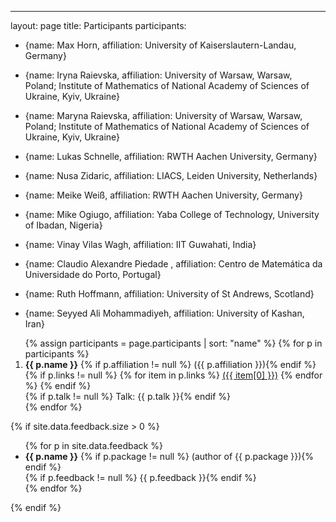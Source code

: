---
layout: page
title: Participants
participants:
  - {name: Max Horn, affiliation: University of Kaiserslautern-Landau, Germany}

  - {name: Iryna Raievska, affiliation: University of Warsaw, Warsaw, Poland; Institute of Mathematics of National Academy of Sciences of Ukraine, Kyiv, Ukraine}

  - {name: Maryna Raievska, affiliation: University of Warsaw, Warsaw, Poland; Institute of Mathematics of National Academy of Sciences of Ukraine, Kyiv, Ukraine}

  - {name: Lukas Schnelle, affiliation: RWTH Aachen University, Germany}

  - {name: Nusa Zidaric, affiliation: LIACS, Leiden University, Netherlands}

  - {name: Meike Weiß, affiliation: RWTH Aachen University, Germany}

  - {name: Mike Ogiugo, affiliation: Yaba College of Technology, University of Ibadan, Nigeria}

  - {name: Vinay Vilas Wagh, affiliation: IIT Guwahati, India}

  - {name: Claudio Alexandre Piedade , affiliation: Centro de Matemática da Universidade do Porto, Portugal}

  - {name: Ruth Hoffmann, affiliation: University of St Andrews, Scotland}

  - {name: Seyyed Ali Mohammadiyeh, affiliation: University of Kashan, Iran}


<ol>{% assign participants = page.participants | sort: "name" %}
{% for p in participants %}
  <li>
    <strong>{{ p.name }}</strong>
    {% if p.affiliation != null %} ({{ p.affiliation }}){% endif %}
    {% if p.links != null %}
        {% for item in p.links %}
            <a href="{{ item[1] }}">({{ item[0] }})</a>
        {% endfor %}
    {% endif %}
    <br/>
      {% if p.talk != null %} Talk: {{ p.talk }}{% endif %}
  </li>
{% endfor %}
</ol>

{% if site.data.feedback.size > 0 %}

<ul>
{% for p in site.data.feedback %}
  <li>
    <strong>{{ p.name }}</strong>
    {% if p.package != null %} (author of {{ p.package }}){% endif %}
    <br/>
    {% if p.feedback != null %} {{ p.feedback }}{% endif %}
  </li>
{% endfor %}
</ul>

{% endif %}
